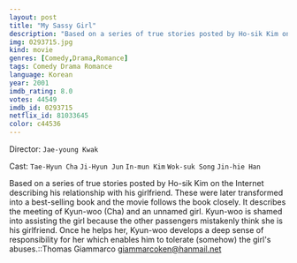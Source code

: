```yaml
---
layout: post
title: "My Sassy Girl"
description: "Based on a series of true stories posted by Ho-sik Kim on the Internet describing his relationship with his girlfriend. These were later transformed into a best-selling book and the movie follows the book closely. It describes the meeting of Kyun-woo (Cha) and an unnamed girl. Kyun-woo is shamed into assisting the girl because the other passengers mistakenly think she is his girlfriend. Once he helps her, Kyun-woo develops a deep sense of responsibility for her which enables him to tolerate (somehow) the girl's abuses..."
img: 0293715.jpg
kind: movie
genres: [Comedy,Drama,Romance]
tags: Comedy Drama Romance 
language: Korean
year: 2001
imdb_rating: 8.0
votes: 44549
imdb_id: 0293715
netflix_id: 81033645
color: c44536
---
```

Director: `Jae-young Kwak`  

Cast: `Tae-Hyun Cha` `Ji-Hyun Jun` `In-mun Kim` `Wok-suk Song` `Jin-hie Han` 

Based on a series of true stories posted by Ho-sik Kim on the Internet describing his relationship with his girlfriend. These were later transformed into a best-selling book and the movie follows the book closely. It describes the meeting of Kyun-woo (Cha) and an unnamed girl. Kyun-woo is shamed into assisting the girl because the other passengers mistakenly think she is his girlfriend. Once he helps her, Kyun-woo develops a deep sense of responsibility for her which enables him to tolerate (somehow) the girl's abuses.::Thomas Giammarco <giammarcoken@hanmail.net>